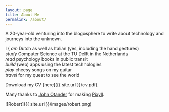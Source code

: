 ```yaml
---
layout: page
title: About Me
permalink: /about/
---
```


A 20-year-old venturing into the blogosphere to write about technology and journeys into the unknown.

<p class="verbs">
<span class="i">I</span>
<span class="bracket">{</span>
<i>am</i> Dutch as well as Italian (yes, including the hand gestures)<br />
<i>study</i> Computer Science at the TU Delft in the Netherlands<br />
<i>read</i> psychology books in public transit<br />
<i>build</i> (web) apps using the latest technologies<br />
<i>play</i> cheesy songs on my guitar<br />
<i>travel</i> for my quest to see the world
</p>

Download my CV [here]({{ site.url }}/cv.pdf).

Many thanks to [John Otander](http://johnotander.com) for making [Pixyll](https://github.com/johnotander/pixyll).

![Robert]({{ site.url }}/images/robert.png)
